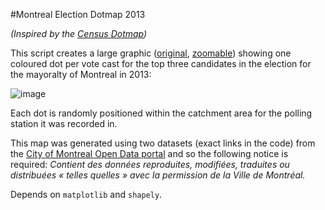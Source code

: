 #Montreal Election Dotmap 2013

*(Inspired by the [Census Dotmap](http://bmander.com/dotmap/index.html))*

This script creates a large graphic ([original](http://nicolaskruchten.github.io/mtlelectiondotmap2013/mtlelectiondotmap2013.png), [zoomable](http://zoom.it/rVnM)) showing one coloured dot per vote cast for the top three candidates in the election for the mayoralty of Montreal in 2013: 

![image](http://nicolaskruchten.github.io/mtlelectiondotmap2013/mtlelectiondotmap2013-small.png)

Each dot is randomly positioned within the catchment area for the polling station it was recorded in.

This map was generated using two datasets (exact links in the code) from the [City of Montreal Open Data portal](http://donnees.ville.montreal.qc.ca/group/election-referendum) and so the following notice is required: *Contient des données reproduites, modifiées, traduites ou distribuées « telles quelles » avec la permission de la Ville de Montréal.*

Depends on `matplotlib` and `shapely`.
